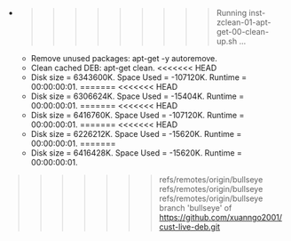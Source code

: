 * >>>>>>>>> Running inst-zclean-01-apt-get-00-clean-up.sh ...
  * Remove unused packages: apt-get -y autoremove.
  * Clean cached DEB: apt-get clean.
<<<<<<< HEAD
  * Disk size = 6343600K. Space Used = -107120K. Runtime = 00:00:00:01.
=======
<<<<<<< HEAD
  * Disk size = 6306624K. Space Used = -15404K. Runtime = 00:00:00:01.
=======
<<<<<<< HEAD
  * Disk size = 6416760K. Space Used = -107120K. Runtime = 00:00:00:01.
=======
<<<<<<< HEAD
  * Disk size = 6226212K. Space Used = -15620K. Runtime = 00:00:00:01.
=======
  * Disk size = 6416428K. Space Used = -15620K. Runtime = 00:00:00:01.
>>>>>>> refs/remotes/origin/bullseye
>>>>>>> refs/remotes/origin/bullseye
>>>>>>> refs/remotes/origin/bullseye
>>>>>>> branch 'bullseye' of https://github.com/xuanngo2001/cust-live-deb.git
